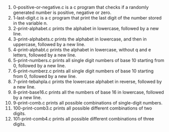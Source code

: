 1. 0-positive-or-negative.c is a c program that checks if a randomly generated number is positive, negative or zero.
2. 1-last-digit.c is a c program that print the last digit of the number stored in the variable n.
3. 2-print-alphabet.c prints the alphabet in lowercase, followed by a new line.
4. 3-print-alphabets.c prints the alphabet in lowercase, and then in uppercase, followed by a new line.
5. 4-print-alphabt.c  prints the alphabet in lowercase, without q and e letters, followed by a new line.
6. 5-print-numbers.c prints all single digit numbers of base 10 starting from 0, followed by a new line.
7. 6-print-numberz.c prints all single digit numbers of base 10 starting from 0, followed by a new line.
8. 7-print-tebahpla.c prints the lowercase alphabet in reverse, followed by a new line.
9. 8-print-base16.c prints all the numbers of base 16 in lowercase, followed by a new line.
10. 9-print-comb.c prints all possible combinations of single-digit numbers.
11. 100-print-comb3.c prints all possible different combinations of two digits.
12. 101-print-comb4.c prints all possible different combinations of three digits.

